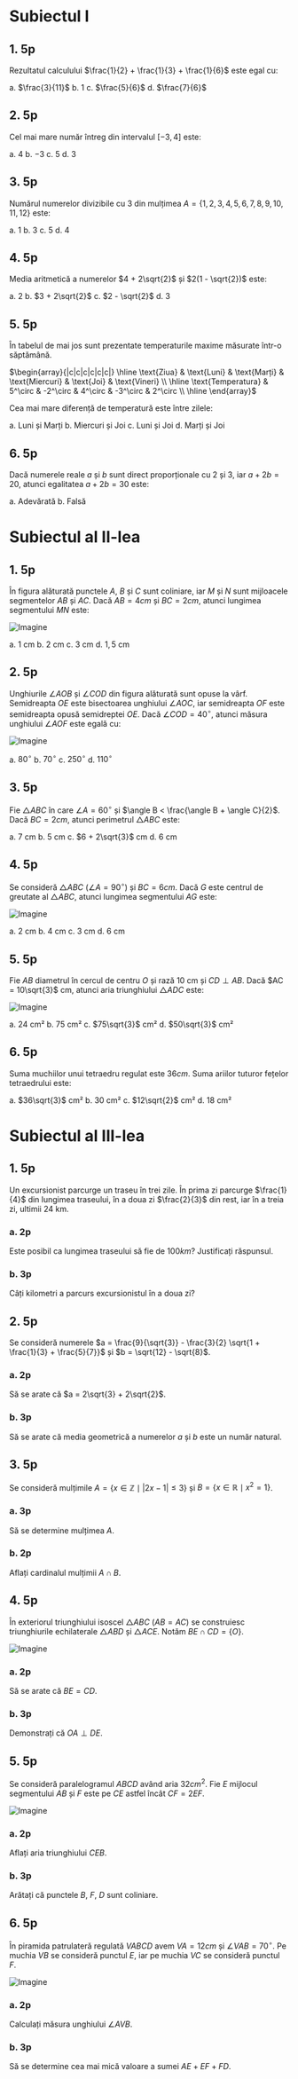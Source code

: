 # Subiectul I

## 1. 5p

Rezultatul calculului $\frac{1}{2} + \frac{1}{3} + \frac{1}{6}$ este egal cu:

a. $\frac{3}{11}$
b. $1$
c. $\frac{5}{6}$
d. $\frac{7}{6}$

## 2. 5p

Cel mai mare număr întreg din intervalul $[-3, 4]$ este:

a. $4$
b. $-3$
c. $5$
d. $3$

## 3. 5p

Numărul numerelor divizibile cu $3$ din mulțimea $A = \{1,2,3,4,5,6,7,8,9,10,11,12\}$ este:

a. $1$
b. $3$
c. $5$
d. $4$

## 4. 5p

Media aritmetică a numerelor $4 + 2\sqrt{2}$ și $2(1 - \sqrt{2})$ este:

a. $2$
b. $3 + 2\sqrt{2}$
c. $2 - \sqrt{2}$
d. $3$

## 5. 5p

În tabelul de mai jos sunt prezentate temperaturile maxime măsurate într-o săptămână.

$\begin{array}{|c|c|c|c|c|c|}
\hline
\text{Ziua} & \text{Luni} & \text{Marți} & \text{Miercuri} & \text{Joi} & \text{Vineri} \\
\hline
\text{Temperatura} & 5^\circ & -2^\circ & 4^\circ & -3^\circ & 2^\circ \\
\hline
\end{array}$

Cea mai mare diferență de temperatură este între zilele:

a. Luni și Marți
b. Miercuri și Joi
c. Luni și Joi
d. Marți și Joi

## 6. 5p

Dacă numerele reale $a$ și $b$ sunt direct proporționale cu $2$ și $3$, iar $a + 2b = 20$, atunci egalitatea $a + 2b = 30$ este:

a. Adevărată
b. Falsă

# Subiectul al II-lea

## 1. 5p

În figura alăturată punctele $A$, $B$ și $C$ sunt coliniare, iar $M$ și $N$ sunt mijloacele segmentelor $AB$ și $AC$. Dacă $AB = 4cm$ și $BC = 2cm$, atunci lungimea segmentului $MN$ este:

![Imagine](img/2-1.png)

a. $1$ cm
b. $2$ cm
c. $3$ cm
d. $1,5$ cm

## 2. 5p

Unghiurile $\angle AOB$ și $\angle COD$ din figura alăturată sunt opuse la vârf. Semidreapta $OE$ este bisectoarea unghiului $\angle AOC$, iar semidreapta $OF$ este semidreapta opusă semidreptei $OE$. Dacă $\angle COD = 40^\circ$, atunci măsura unghiului $\angle AOF$ este egală cu:

![Imagine](img/2-2.png)

a. $80^\circ$
b. $70^\circ$
c. $250^\circ$
d. $110^\circ$

## 3. 5p

Fie $\triangle ABC$ în care $\angle A = 60^\circ$ și $\angle B < \frac{\angle B + \angle C}{2}$. Dacă $BC = 2cm$, atunci perimetrul $\triangle ABC$ este:

a. $7$ cm
b. $5$ cm
c. $6 + 2\sqrt{3}$ cm
d. $6$ cm

## 4. 5p

Se consideră $\triangle ABC$ ($\angle A = 90^\circ$) și $BC = 6cm$. Dacă $G$ este centrul de greutate al $\triangle ABC$, atunci lungimea segmentului $AG$ este:

![Imagine](img/2-4.png)

a. $2$ cm
b. $4$ cm
c. $3$ cm
d. $6$ cm

## 5. 5p

Fie $AB$ diametrul în cercul de centru $O$ și rază $10$ cm și $CD \perp AB$. Dacă $AC = 10\sqrt{3}$ cm, atunci aria triunghiului $\triangle ADC$ este:

![Imagine](img/2-5.png)

a. $24$ cm²
b. $75$ cm²
c. $75\sqrt{3}$ cm²
d. $50\sqrt{3}$ cm²

## 6. 5p

Suma muchiilor unui tetraedru regulat este $36cm$. Suma ariilor tuturor fețelor tetraedrului este:

a. $36\sqrt{3}$ cm²
b. $30$ cm²
c. $12\sqrt{2}$ cm²
d. $18$ cm²

# Subiectul al III-lea

## 1. 5p

Un excursionist parcurge un traseu în trei zile. În prima zi parcurge $\frac{1}{4}$ din lungimea traseului, în a doua zi $\frac{2}{3}$ din rest, iar în a treia zi, ultimii $24$ km.

### a. 2p

Este posibil ca lungimea traseului să fie de $100km$? Justificați răspunsul.

### b. 3p

Câți kilometri a parcurs excursionistul în a doua zi?

## 2. 5p

Se consideră numerele $a = \frac{9}{\sqrt{3}} - \frac{3}{2} \sqrt{1 + \frac{1}{3} + \frac{5}{7}}$ și $b = \sqrt{12} - \sqrt{8}$.

### a. 2p

Să se arate că $a = 2\sqrt{3} + 2\sqrt{2}$.

### b. 3p

Să se arate că media geometrică a numerelor $a$ și $b$ este un număr natural.

## 3. 5p

Se consideră mulțimile $A = \{x \in \mathbb{Z} \mid |2x - 1| \leq 3\}$ și $B = \{x \in \mathbb{R} \mid x^2 = 1\}$.

### a. 3p

Să se determine mulțimea $A$.

### b. 2p

Aflați cardinalul mulțimii $A \cap B$.

## 4. 5p

În exteriorul triunghiului isoscel $\triangle ABC$ ($AB = AC$) se construiesc triunghiurile echilaterale $\triangle ABD$ și $\triangle ACE$. Notăm $BE \cap CD = \{O\}$.

![Imagine](img/3-4.png)

### a. 2p

Să se arate că $BE = CD$.

### b. 3p

Demonstrați că $OA \perp DE$.

## 5. 5p

Se consideră paralelogramul $ABCD$ având aria $32cm^2$. Fie $E$ mijlocul segmentului $AB$ și $F$ este pe $CE$ astfel încât $CF = 2EF$.

![Imagine](img/3-5.png)

### a. 2p

Aflați aria triunghiului $CEB$.

### b. 3p

Arătați că punctele $B$, $F$, $D$ sunt coliniare.

## 6. 5p

În piramida patrulateră regulată $VABCD$ avem $VA = 12cm$ și $\angle VAB = 70^\circ$. Pe muchia $VB$ se consideră punctul $E$, iar pe muchia $VC$ se consideră punctul $F$.

![Imagine](img/3-6.png)

### a. 2p

Calculați măsura unghiului $\angle AVB$.

### b. 3p

Să se determine cea mai mică valoare a sumei $AE + EF + FD$.
